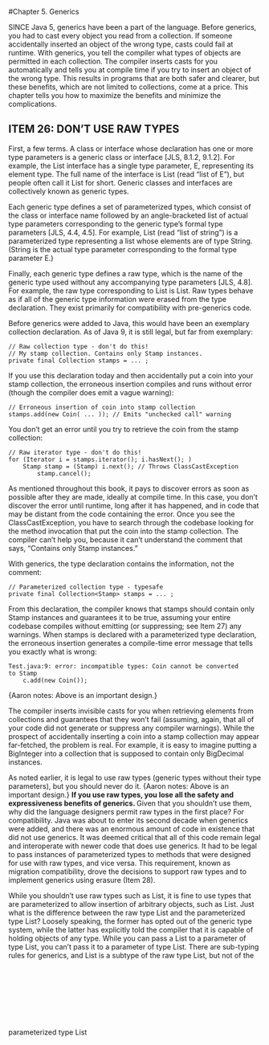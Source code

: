 #Chapter 5. Generics

SINCE Java 5, generics have been a part of the language. Before generics, you had to cast every object you read from a 
collection. If someone accidentally inserted an object of the wrong type, casts could fail at runtime. With generics, 
you tell the compiler what types of objects are permitted in each collection. The compiler inserts casts for you 
automatically and tells you at compile time if you try to insert an object of the wrong type. This results in programs 
that are both safer and clearer, but these benefits, which are not limited to collections, come at a price. This chapter 
tells you how to maximize the benefits and minimize the complications.

## ITEM 26: DON’T USE RAW TYPES
First, a few terms. A class or interface whose declaration has one or more type parameters is a generic class or interface [JLS, 8.1.2, 9.1.2]. 
For example, the List interface has a single type parameter, E, representing its element type. The full name of the 
interface is List<E> (read “list of E”), but people often call it List for short. Generic classes and interfaces are 
collectively known as generic types.

Each generic type defines a set of parameterized types, which consist of the class or interface name followed by an 
angle-bracketed list of actual type parameters corresponding to the generic type’s formal type parameters 
[JLS, 4.4, 4.5]. For example, List<String> (read “list of string”) is a parameterized type representing a list whose 
elements are of type String. (String is the actual type parameter corresponding to the formal type parameter E.)

Finally, each generic type defines a raw type, which is the name of the generic type used without any accompanying type 
parameters [JLS, 4.8]. For example, the raw type corresponding to List<E> is List. Raw types behave as if all of the 
generic type information were erased from the type declaration. They exist primarily for compatibility with pre-generics 
code.

Before generics were added to Java, this would have been an exemplary collection declaration. As of Java 9, it is still 
legal, but far from exemplary:
```aidl
// Raw collection type - don't do this!
// My stamp collection. Contains only Stamp instances.
private final Collection stamps = ... ;
```

If you use this declaration today and then accidentally put a coin into your stamp collection, the erroneous insertion 
compiles and runs without error (though the compiler does emit a vague warning):
```aidl
// Erroneous insertion of coin into stamp collection
stamps.add(new Coin( ... )); // Emits "unchecked call" warning
```
You don’t get an error until you try to retrieve the coin from the stamp collection:
```aidl
// Raw iterator type - don't do this!
for (Iterator i = stamps.iterator(); i.hasNext(); )
    Stamp stamp = (Stamp) i.next(); // Throws ClassCastException
        stamp.cancel();
```

As mentioned throughout this book, it pays to discover errors as soon as possible after they are made, ideally at compile 
time. In this case, you don’t discover the error until runtime, long after it has happened, and in code that may be 
distant from the code containing the error. Once you see the ClassCastException, you have to search through the codebase 
looking for the method invocation that put the coin into the stamp collection. The compiler can’t help you, because it 
can’t understand the comment that says, “Contains only Stamp instances.”

With generics, the type declaration contains the information, not the comment:
```aidl
// Parameterized collection type - typesafe
private final Collection<Stamp> stamps = ... ;
```

From this declaration, the compiler knows that stamps should contain only Stamp instances and guarantees it to be true, 
assuming your entire codebase compiles without emitting (or suppressing; see Item 27) any warnings. When stamps is 
declared with a parameterized type declaration, the erroneous insertion generates a compile-time error message that 
tells you exactly what is wrong:
```aidl
Test.java:9: error: incompatible types: Coin cannot be converted
to Stamp
    c.add(new Coin());
```
{Aaron notes: Above is an important design.}

The compiler inserts invisible casts for you when retrieving elements from collections and guarantees that they won’t 
fail (assuming, again, that all of your code did not generate or suppress any compiler warnings). While the prospect of 
accidentally inserting a coin into a stamp collection may appear far-fetched, the problem is real. For example, it is 
easy to imagine putting a BigInteger into a collection that is supposed to contain only BigDecimal instances.

As noted earlier, it is legal to use raw types (generic types without their type parameters), 
but you should never do it. {Aaron notes: Above is an important design.}
<b>If you use raw types, you lose all the safety and expressiveness benefits of generics. </b> Given that you shouldn’t use them, 
why did the language designers permit raw types in the first place? For compatibility. Java was about to enter its second 
decade when generics were added, and there was an enormous amount of code in existence that did not use generics. It was 
deemed critical that all of this code remain legal and interoperate with newer code that does use generics. It had to be 
legal to pass instances of parameterized types to methods that were designed for use with raw types, and vice versa. This 
requirement, known as migration compatibility, drove the decisions to support raw types and to implement generics using 
erasure (Item 28).

While you shouldn’t use raw types such as List, it is fine to use types that are parameterized to allow insertion of 
arbitrary objects, such as List<Object>. Just what is the difference between the raw type List and the parameterized 
type List<Object>? Loosely speaking, the former has opted out of the generic type system, while the latter has explicitly 
told the compiler that it is capable of holding objects of any type. While you can pass a List<String> to a parameter of 
type List, you can’t pass it to a parameter of type List<Object>. There are sub-typing rules for generics, and 
List<String> is a subtype of the raw type List, but not of the parameterized type List<Object> (Item 28). As a 
consequence, you lose type safety if you use a raw type such as List, but not if you use a parameterized type such as
List<Object>.

To make this concrete, consider the following program:
```aidl
// Fails at runtime - unsafeAdd method uses a raw type (List)!
public static void main(String[] args) {
    List<String> strings = new ArrayList<>();
    unsafeAdd(strings, Integer.valueOf(42));
    String s = strings.get(0); // Has compiler-generated cast
}

private static void unsafeAdd(List list, Object o) {
    list.add(o);
}
```
This program compiles, but because it uses the raw type List, you get a warning:
```aidl
Test.java:10: warning: [unchecked] unchecked call to add(E) as a
member of the raw type List
    list.add(o);
```

And indeed, if you run the program, you get a ClassCastException when the program tries to cast the result of the 
invocation strings.get(0), which is an Integer, to a String. This is a compiler-generated cast, so it’s normally 
guaranteed to succeed, but in this case we ignored a compiler warning and paid the price.
```aidl
Test.java:5: error: incompatible types: List<String> cannot be
converted to List<Object>
    unsafeAdd(strings, Integer.valueOf(42));
```
{Aaron notes: Above is an important design.}

You might be tempted to use a raw type for a collection whose element type is unknown and doesn’t matter. For example, 
suppose you want to write a method that takes two sets and returns the number of elements they have in common. Here’s 
how you might write such a method if you were new to generics:
```aidl
// Use of raw type for unknown element type - don't do this!
static int numElementsInCommon(Set s1, Set s2) {
    int result = 0;
    for (Object o1 : s1)
        if (s2.contains(o1))
            result++;
    return result;
}
```
This method works but it uses raw types, which are dangerous. The safe alternative is to use unbounded wildcard types. 
If you want to use a generic type but you don’t know or care what the actual type parameter is, you can use a question 
mark instead. For example, the unbounded wildcard type for the generic type Set<E> is Set<?> (read “set of some type”).
{Aaron notes: Above is an important design.}
It is the most general parameterized Set type, capable of holding any set. Here is how the numElementsInCommon 
declaration looks with unbounded wildcard types:
```aidl
// Uses unbounded wildcard type - typesafe and flexible
static int numElementsInCommon(Set<?> s1, Set<?> s2) { ... }
```
{Aaron notes: Above is an important design.}

What is the difference between the unbounded wildcard type Set<?> and the raw type Set? Does the question mark really 
buy you anything? Not to belabor the point, but the wildcard type is safe and the raw type isn’t. You can put any element 
into a collection with a raw type, easily corrupting the collection’s type invariant 
(as demonstrated by the unsafeAdd method on page 119); you can’t put any element (other than null) into a Collection<?>. 
Attempting to do so will generate a compile-time error message like this:
```aidl
WildCard.java:13: error: incompatible types: String cannot be
converted to CAP#1
    c.add("verboten");
          ^
  where CAP#1 is a fresh type-variable:
    CAP#1 extends Object from capture of ?
```

Admittedly this error message leaves something to be desired, but the compiler has done its job, preventing you from 
corrupting the collection’s type invariant, whatever its element type may be. Not only can’t you put any element (other 
than null) into a Collection<?>, but you can’t assume anything about the type of the objects that you get out. If these 
restrictions are unacceptable, you can use generic methods (Item 30) or bounded wildcard types (Item 31).

There are a few minor exceptions to the rule that you should not use raw types. <b>You must use raw types in class literals.</b>
The specification does not permit the use of parameterized types (though it does permit array types and primitive types)
[JLS, 15.8.2]. In other words, List.class, String[].class, and int.class are all legal, but List<String>.class and 
List<?>.class are not.

A second exception to the rule concerns the instanceof operator. Because generic type information is erased at runtime, 
it is illegal to use the instanceof operator on parameterized types other than unbounded wildcard types. The use of 
unbounded wildcard types in place of raw types does not affect the behavior of the instanceof operator in any way. In 
this case, the angle brackets and question marks are just noise. <b>This is the preferred way to use the instanceof operator 
with generic types:</b>

```aidl
// Legitimate use of raw type - instanceof operator
if (o instanceof Set) {       // Raw type
    Set<?> s = (Set<?>) o;    // Wildcard type
    ...
}
```

### In summary, using raw types can lead to exceptions at runtime, so don’t use them. They are provided only for compatibility and interoperability with legacy code that predates the introduction of generics. As a quick review, Set<Object> is a parameterized type representing a set that can contain objects of any type, Set<?> is a wildcard type representing a set that can contain only objects of some unknown type, and Set is a raw type, which opts out of the generic type system. The first two are safe, and the last is not.

For quick reference, the terms introduced in this item (and a few introduced later in this chapter) are summarized in 
the following table:
!===================================================================================!
Term                                Example                         Item

Parameterized type                  List<String>                    Item 26

Actual type parameter               String                          Item 26

Generic type                        List<E>                         Items 26, 29

Formal type parameter               E                               Item 26

Unbounded wildcard type             List<?>                         Item 26

Raw type                            List                            Item 26

Bounded type parameter              <E extends Number>              Item 29

Recursive type bound                <T extends Comparable<T>>       Item 30

Bounded wildcard type               List<? extends Number>          Item 31

Generic method                      static <E> List<E> asList(E[] a)Item 30

Type token                          String.class                    Item 33
!===================================================================================!
{Aaron notes: Above is an important design.}

## ITEM 27: ELIMINATE UNCHECKED WARNINGS
When you program with generics, you will see many compiler warnings: unchecked cast warnings, unchecked method invocation
warnings, unchecked parameterized vararg type warnings, and unchecked conversion warnings. The more experience you acquire
with generics, the fewer warnings you’ll get, but don’t expect newly written code to compile cleanly.

Many unchecked warnings are easy to eliminate. For example, suppose you accidentally write this declaration:
```aidl
Set<Lark> exaltation = new HashSet();
```
The compiler will gently remind you what you did wrong:
```aidl
Venery.java:4: warning: [unchecked] unchecked conversion
        Set<Lark> exaltation = new HashSet();
                               ^
  required: Set<Lark>
  found:    HashSet
```

You can then make the indicated correction, causing the warning to disappear. Note that you don’t actually have to specify
the type parameter, merely to indicate that it’s present with the diamond operator (<>), introduced in Java 7. The compiler
will then infer the correct actual type parameter (in this case, Lark):

```aidl
Set<Lark> exaltation = new HashSet<>();
```
Some warnings will be much more difficult to eliminate. This chapter is filled with examples of such warnings. When you 
get warnings that require some thought, persevere! <b>Eliminate every unchecked warning that you can.</b> If you eliminate all 
warnings, you are assured that your code is typesafe, which is a very good thing. It means that you won’t get a 
ClassCastException at runtime, and it increases your confidence that your program will behave as you intended.

<b>If you can’t eliminate a warning, but you can prove that the code that provoked the warning is typesafe, then 
(and only then) suppress the warning with an @SuppressWarnings("unchecked") annotation.</b>

If you suppress warnings without first proving that the code is typesafe, you are giving yourself a false sense of security. 
The code may compile without emitting any warnings, but it can still throw a ClassCastException at runtime. If, however, 
you ignore unchecked warnings that you know to be safe (instead of suppressing them), you won’t notice when a new warning 
crops up that represents a real problem. The new warning will get lost amidst all the false alarms that you didn’t silence.

The SuppressWarnings annotation can be used on any declaration, from an individual local variable declaration to an 
entire class. Always use the SuppressWarnings annotation on the smallest scope possible. Typically this will be a variable 
declaration or a very short method or constructor. Never use SuppressWarnings on an entire class. Doing so could mask 
critical warnings.

If you find yourself using the SuppressWarnings annotation on a method or constructor that’s more than one line long, 
you may be able to move it onto a local variable declaration. You may have to declare a new local variable, but it’s worth it. 
For example, consider this toArray method, which comes from ArrayList:
```aidl
public <T> T[] toArray(T[] a) {
    if (a.length < size)
       return (T[]) Arrays.copyOf(elements, size, a.getClass());
    System.arraycopy(elements, 0, a, 0, size);
    if (a.length > size)
       a[size] = null;
    return a;
}
```
If you compile ArrayList, the method generates this warning:
```aidl
ArrayList.java:305: warning: [unchecked] unchecked cast
       return (T[]) Arrays.copyOf(elements, size, a.getClass());
                                 ^
  required: T[]
  found:    Object[]
```
It is illegal to put a SuppressWarnings annotation on the return statement, because it isn’t a declaration [JLS, 9.7]. 
You might be tempted to put the annotation on the entire method, but don’t. Instead, declare a local variable to hold 
the return value and annotate its declaration, like so:
{Aaron notes: Above is an important design.}

```aidl
// Adding local variable to reduce scope of @SuppressWarnings
public <T> T[] toArray(T[] a) {
    if (a.length < size) {
        // This cast is correct because the array we're creating
        // is of the same type as the one passed in, which is T[].
        @SuppressWarnings("unchecked") T[] result =
            (T[]) Arrays.copyOf(elements, size, a.getClass());
        return result;
    }
    System.arraycopy(elements, 0, a, 0, size);
    if (a.length > size)
        a[size] = null;
    return a;
}
```
The resulting method compiles cleanly and minimizes the scope in which unchecked warnings are suppressed.
<b>Every time you use a @SuppressWarnings("unchecked") annotation, add a comment saying why it is safe to do so. </b>
{Aaron notes: Above is an important design.}
This will help others understand the code, and more importantly, it will decrease the odds that someone will modify the 
code so as to make the computation unsafe. If you find it hard to write such a comment, keep thinking. You may end up 
figuring out that the unchecked operation isn’t safe after all.

### In summary, unchecked warnings are important. Don’t ignore them. Every unchecked warning represents the potential for a ClassCastException at runtime. Do your best to eliminate these warnings. If you can’t eliminate an unchecked warning and you can prove that the code that provoked it is typesafe, suppress the warning with a @SuppressWarnings("unchecked") annotation in the narrowest possible scope. Record the rationale for your decision to suppress the warning in a comment.

## ITEM 28: PREFER LISTS TO ARRAYS
Arrays differ from generic types in two important ways. First, arrays are covariant. This scary-sounding word means
simply that if Sub is a subtype of Super, then the array type Sub[] is a subtype of the array type Super[]. Generics,
by contrast, are invariant: for any two distinct types Type1 and Type2, List<Type1> is neither a subtype nor a supertype
of List<Type2> [JLS, 4.10; Naftalin07, 2.5]. You might think this means that generics are deficient, but arguably it is
arrays that are deficient. This code fragment is legal:

```aidl
// Fails at runtime!
Object[] objectArray = new Long[1];
objectArray[0] = "I don't fit in"; // Throws ArrayStoreException (runtime exception)
```
but this one is not:
```aidl
// Won't compile!
List<Object> ol = new ArrayList<Long>(); // Incompatible types (complie error)
ol.add("I don't fit in");
```
Either way you can’t put a String into a Long container, but with an array you find out that you’ve made a mistake at 
runtime; with a list, you find out at compile time. Of course, you’d rather find out at compile time.
{Aaron notes: Above is an important design.}

The second major difference between arrays and generics is that arrays are reified [JLS, 4.7]. This means that arrays 
know and enforce their element type at runtime. As noted earlier, if you try to put a String into an array of Long, 
you’ll get an ArrayStoreException. Generics, by contrast, are implemented by erasure [JLS, 4.6]. This means that they 
enforce their type constraints only at compile time and discard (or erase) their element type information at runtime. 
Erasure is what allowed generic types to interoperate freely with legacy code that didn’t use generics (Item 26), 
ensuring a smooth transition to generics in Java 5.

Because of these fundamental differences, arrays and generics do not mix well. For example, it is illegal to create 
an array of a generic type, a parameterized type, or a type parameter. Therefore, none of these array creation 
expressions are legal: new List<E>[], new List<String>[], new E[]. All will result in generic array creation errors at 
compile time.

Why is it illegal to create a generic array? Because it isn’t typesafe. If it were legal, casts generated by the compiler
in an otherwise correct program could fail at runtime with a ClassCastException. This would violate the fundamental
guarantee provided by the generic type system.
{Aaron notes: Above is an important design.}

To make this more concrete, consider the following code fragment:
```aidl
// Why generic array creation is illegal - won't compile!
List<String>[] stringLists = new List<String>[1];  // (1)
List<Integer> intList = List.of(42);               // (2)
Object[] objects = stringLists;                    // (3)
objects[0] = intList;                              // (4)
String s = stringLists[0].get(0);                  // (5)
```

Let’s pretend that line 1, which creates a generic array, is legal. Line 2 creates and initializes a List<Integer> 
containing a single element. Line 3 stores the List<String> array into an Object array variable, which is legal because 
arrays are covariant. Line 4 stores the List<Integer> into the sole element of the Object array, which succeeds because 
generics are implemented by erasure: the runtime type of a List<Integer> instance is simply List, and the runtime type 
of a List<String>[] instance is List[], so this assignment doesn’t generate an ArrayStoreException. Now we’re in trouble. 
We’ve stored a List<Integer> instance into an array that is declared to hold only List<String> instances. In line 5, 
we retrieve the sole element from the sole list in this array. The compiler automatically casts the retrieved element 
to String, but it’s an Integer, so we get a ClassCastException at runtime. In order to prevent this from happening, l
ine 1 (which creates a generic array) must generate a compile-time error.

Types such as E, List<E>, and List<String> are technically known as nonreifiable types [JLS, 4.7]. Intuitively speaking, 
a non-reifiable type is one whose runtime representation contains less information than its compile-time representation. 
Because of erasure, the only parameterized types that are reifiable are unbounded wildcard types such as List<?> and Map<?,?> (Item 26). 
It is legal, though rarely useful, to create arrays of unbounded wildcard types.

The prohibition on generic array creation can be annoying. It means, for example, that it’s not generally possible for a 
generic collection to return an array of its element type (but see Item 33 for a partial solution). It also means that 
you get confusing warnings when using varargs methods (Item 53) in combination with generic types. This is because every 
time you invoke a varargs method, an array is created to hold the varargs parameters. If the element type of this array 
is not reifiable, you get a warning. The SafeVarargs annotation can be used to address this issue (Item 32).

When you get a generic array creation error or an unchecked cast warning on a cast to an array type, the best solution 
is often to use the collection type List<E> in preference to the array type E[]. You might sacrifice some conciseness 
or performance, but in exchange you get better type safety and interoperability

For example, suppose you want to write a Chooser class with a constructor that takes a collection, and a single method 
hat returns an element of the collection chosen at random. Depending on what collection you pass to the constructor, 
you could use a chooser as a game die, a magic 8-ball, or a data source for a Monte Carlo simulation. Here’s a simplistic 
implementation without generics:
```aidl
// Chooser - a class badly in need of generics!
public class Chooser {
    private final Object[] choiceArray;
    public Chooser(Collection choices) {
        choiceArray = choices.toArray();
    }
    
    public Object choose() {
        Random rnd = ThreadLocalRandom.current();
        return choiceArray[rnd.nextInt(choiceArray.length)];
    }

}
```
To use this class, you have to cast the choose method’s return value from Object to the desired type every time you use 
invoke the method, and the cast will fail at runtime if you get the type wrong. Taking the advice of Item 29 to heart, 
we attempt to modify Chooser to make it generic. Changes are shown in boldface:

```aidl
// A first cut at making Chooser generic - won't compile
public class Chooser<T> {
    private final T[] choiceArray;
    
    public Chooser(Collection<T> choices) {
        choiceArray = choices.toArray();
    }
    // choose method unchanged

}
```
If you try to compile this class, you’ll get this error message:
```aidl
Chooser.java:9: error: incompatible types: Object[] cannot be
converted to T[]
        choiceArray = choices.toArray();
                                     ^
  where T is a type-variable:
    T extends Object declared in class Chooser
```
No big deal, you say, I’ll cast the Object array to a T array:
```aidl
choiceArray = (T[]) choices.toArray();
```
This gets rid of the error, but instead you get a warning:
```aidl
Chooser.java:9: warning: [unchecked] unchecked cast
        choiceArray = (T[]) choices.toArray();
                                           ^
  required: T[], found: Object[]
  where T is a type-variable:
T extends Object declared in class Chooser
```
The compiler is telling you that it can’t vouch for the safety of the cast at runtime because the program won’t know what 
type T represents—remember, element type information is erased from generics at runtime. Will the program work? Yes, but 
the compiler can’t prove it. You could prove it to yourself, put the proof in a comment and suppress the warning with an 
annotation, but you’re better off eliminating the cause of warning (Item 27).

To eliminate the unchecked cast warning, use a list instead of an array. Here is a version of the Chooser class that 
compiles without error or warning:
```
// List-based Chooser - typesafe
public class Chooser<T> {
    private final List<T> choiceList;

    public Chooser(Collection<T> choices) {
        choiceList = new ArrayList<>(choices);
    }

    public T choose() {
        Random rnd = ThreadLocalRandom.current();
        return choiceList.get(rnd.nextInt(choiceList.size()));
    }
}
```
{Aaron notes: Above is an important design.}
This version is a tad more verbose, and perhaps a tad slower, but it’s worth it for the peace of mind that you won’t 
get a ClassCastException at runtime.

### In summary, arrays and generics have very different type rules. Arrays are covariant and reified; generics are invariant and erased. As a consequence, arrays provide runtime type safety but not compile-time type safety, and vice versa for generics. As a rule, arrays and generics don’t mix well. If you find yourself mixing them and getting compile-time errors or warnings, your first impulse should be to replace the arrays with lists.

## ITEM 29: FAVOR GENERIC TYPES
It is generally not too difficult to parameterize your declarations and make use of the generic types and methods 
provided by the JDK. Writing your own generic types is a bit more difficult, but it’s worth the effort to learn how.

Consider the simple (toy) stack implementation from Item 7:
```aidl
// Object-based collection - a prime candidate for generics
public class Stack {
    private Object[] elements;
    private int size = 0;
    private static final int DEFAULT_INITIAL_CAPACITY = 16;

    public Stack() {
        elements = new Object[DEFAULT_INITIAL_CAPACITY];
    }

    public void push(Object e) {
        ensureCapacity();
        elements[size++] = e;
    }

    public Object pop() {
        if (size == 0)
            throw new EmptyStackException();
        Object result = elements[--size];
        elements[size] = null; // Eliminate obsolete reference
        return result;
    }

    public boolean isEmpty() {
        return size == 0;
    }

    private void ensureCapacity() {
        if (elements.length == size)
            elements = Arrays.copyOf(elements, 2 * size + 1);
    }
}
```
This class should have been parameterized to begin with, but since it wasn’t, we can generify it after the fact. 
In other words, we can parameterize it without harming clients of the original non-parameterized version. As it stands, 
the client has to cast objects that are popped off the stack, and those casts might fail at runtime. The first step in 
generifying a class is to add one or more type parameters to its declaration. In this case there is one type parameter, 
representing the element type of the stack, and the conventional name for this type parameter is E (Item 68).

The next step is to replace all the uses of the type Object with the appropriate type parameter and then try to compile 
the resulting program:
```aidl
// Initial attempt to generify Stack - won't compile!

public class Stack<E> {
    private E[] elements;
    private int size = 0;
    private static final int DEFAULT_INITIAL_CAPACITY = 16;

    public Stack() {
        elements = new E[DEFAULT_INITIAL_CAPACITY];
    }

    public void push(E e) {
        ensureCapacity();
        elements[size++] = e;
    }

    public E pop() {
        if (size == 0)
            throw new EmptyStackException();
        E result = elements[--size];
        elements[size] = null; // Eliminate obsolete reference
        return result;
    }

    ... // no changes in isEmpty or ensureCapacity

}
```
You’ll generally get at least one error or warning, and this class is no exception. Luckily, this class generates only 
one error:
```aidl
Stack.java:8: generic array creation
        elements = new E[DEFAULT_INITIAL_CAPACITY];
```
As explained in Item 28, you can’t create an array of a non-reifiable type, such as E. This problem arises every time 
you write a generic type that is backed by an array. There are two reasonable ways to solve it. The first solution 
directly circumvents the prohibition on generic array creation: create an array of Object and cast it to the generic 
array type. Now in place of an error, the compiler will emit a warning. This usage is legal, but it’s not (in general) 
typesafe:
```aidl
Stack.java:8: warning: [unchecked] unchecked cast
found: Object[], required: E[]
        elements = (E[]) new Object[DEFAULT_INITIAL_CAPACITY];
                       ^
```

The compiler may not be able to prove that your program is typesafe, but you can. You must convince yourself that the 
unchecked cast will not compromise the type safety of the program. The array in question (elements) is stored in a 
private field and never returned to the client or passed to any other method. The only elements stored in the array 
are those passed to the push method, which are of type E, so the unchecked cast can do no harm.

Once you’ve proved that an unchecked cast is safe, suppress the warning in as narrow a scope as possible (Item 27). In 
this case, the constructor contains only the unchecked array creation, so it’s appropriate to suppress the warning in 
the entire constructor. With the addition of an annotation to do this, Stack compiles cleanly, and you can use it 
without explicit casts or fear of a ClassCastException:
```aidl
// The elements array will contain only E instances from push(E).
// This is sufficient to ensure type safety, but the runtime
// type of the array won't be E[]; it will always be Object[]!
@SuppressWarnings("unchecked")
public Stack() {
    elements = (E[]) new Object[DEFAULT_INITIAL_CAPACITY];

}
```
The second way to eliminate the generic array creation error in Stack is to change the type of the field elements from 
E[] to Object[]. If you do this, you’ll get a different error:
```aidl
Stack.java:19: incompatible types
found: Object, required: E
        E result = elements[--size];
```
You can change this error into a warning by casting the element retrieved from the array to E, but you will get a warning:
```aidl
Stack.java:19: warning: [unchecked] unchecked cast
found: Object, required: E
        E result = (E) elements[--size];
                               ^
```
Because E is a non-reifiable type, there’s no way the compiler can check the cast at runtime. Again, you can easily prove
to yourself that the unchecked cast is safe, so it’s appropriate to suppress the warning. In line with the advice of Item
27, we suppress the warning only on the assignment that contains the unchecked cast, not on the entire pop method:
```aidl
// Appropriate suppression of unchecked warning
public E pop() {
    if (size == 0)
        throw new EmptyStackException();

    // push requires elements to be of type E, so cast is correct
    @SuppressWarnings("unchecked") E result =
        (E) elements[--size];

    elements[size] = null; // Eliminate obsolete reference
    return result;
}
```

Both techniques for eliminating the generic array creation have their adherents. The first is more readable: the array 
is declared to be of type E[], clearly indicating that it contains only E instances. It is also more concise: in a 
typical generic class, you read from the array at many points in the code; the first technique requires only a single 
cast (where the array is created), while the second requires a separate cast each time an array element is read. Thus, 
the first technique is preferable and more commonly used in practice. It does, however, cause heap pollution (Item 32): 
the runtime type of the array does not match its compile-time type (unless E happens to be Object). This makes some 
programmers sufficiently queasy that they opt for the second technique, though the heap pollution is harmless in this 
situation.
{Aaron notes: Above is an important design.}

The following program demonstrates the use of our generic Stack class. The program prints its command line arguments in 
reverse order and converted to uppercase. No explicit cast is necessary to invoke String’s toUpperCase method on the 
elements popped from the stack, and the automatically generated cast is guaranteed to succeed:
```aidl
// Little program to exercise our generic Stack
public static void main(String[] args) {
    Stack<String> stack = new Stack<>();
    for (String arg : args)
        stack.push(arg);
    while (!stack.isEmpty())
        System.out.println(stack.pop().toUpperCase());
}
```
The foregoing example may appear to contradict Item 28, which encourages the use of lists in preference to arrays. It 
is not always possible or desirable to use lists inside your generic types. Java doesn’t support lists natively, so 
some generic types, such as ArrayList, must be implemented atop arrays. Other generic types, such as HashMap, are 
implemented atop arrays for performance.

The great majority of generic types are like our Stack example in that their type parameters have no restrictions: you 
can create a Stack<Object>, Stack<int[]>, Stack<List<String>>, or Stack of any other object reference type. Note that 
you can’t create a Stack of a primitive type: trying to create a Stack<int> or Stack<double> will result in a 
compile-time error. This is a fundamental limitation of Java’s generic type system. You can work around this restriction
by using boxed primitive types (Item 61).

There are some generic types that restrict the permissible values of their type parameters. For example, consider 
java.util.concurrent.DelayQueue, whose declaration looks like this:
```aidl
class DelayQueue<E extends Delayed> implements BlockingQueue<E>
```
The type parameter list (<E extends Delayed>) requires that the actual type parameter E be a subtype of 
java.util.concurrent.Delayed. This allows the DelayQueue implementation and its clients to take advantage of Delayed 
methods on the elements of a DelayQueue, without the need for explicit casting or the risk of a ClassCastException. 
The type parameter E is known as a bounded type parameter. Note that the subtype relation is defined so that every type 
is a subtype of itself [JLS, 4.10], so it is legal to create a DelayQueue<Delayed>.
{Aaron notes: Above is an important design.}

### In summary, generic types are safer and easier to use than types that require casts in client code. When you design new types, make sure that they can be used without such casts. This will often mean making the types generic. If you have any existing types that should be generic but aren’t, generify them. This will make life easier for new users of these types without breaking existing clients (Item 26).

## ITEM 30: FAVOR GENERIC METHODS
Just as classes can be generic, so can methods. Static utility methods that operate on parameterized types are usually 
generic. All of the “algorithm” methods in Collections (such as binarySearch and sort) are generic.

Writing generic methods is similar to writing generic types. Consider this deficient method, which returns the union of 
two sets:
```aidl
// Uses raw types - unacceptable! (Item 26)
public static Set union(Set s1, Set s2) {
    Set result = new HashSet(s1);
    result.addAll(s2);
    return result;
}
```
This method compiles but with two warnings:
```aidl
Union.java:5: warning: [unchecked] unchecked call to
HashSet(Collection<? extends E>) as a member of raw type HashSet
        Set result = new HashSet(s1);
                     ^
Union.java:6: warning: [unchecked] unchecked call to
addAll(Collection<? extends E>) as a member of raw type Set
        result.addAll(s2);
                     ^
```
To fix these warnings and make the method typesafe, modify its declaration to declare a type parameter representing the 
element type for the three sets (the two arguments and the return value) and use this type parameter throughout the method. 
{Aaron notes: Above is an important design.}
The type parameter list, which declares the type parameters, goes between a method’s modifiers and its return type. In 
this example, the type parameter list is <E>, and the return type is Set<E>. The naming conventions for type parameters 
are the same for generic methods and generic types (Items 29, 68):
```aidl
// Generic method
public static <E> Set<E> union(Set<E> s1, Set<E> s2) {
    Set<E> result = new HashSet<>(s1);
    result.addAll(s2);
    return result;
}
```

At least for simple generic methods, that’s all there is to it. This method compiles without generating any warnings and
provides type safety as well as ease of use. Here’s a simple program to exercise the method. This program contains no 
casts and compiles without errors or warnings:
```aidl
// Simple program to exercise generic method
public static void main(String[] args) {
    Set<String> guys = Set.of("Tom", "Dick", "Harry");
    Set<String> stooges = Set.of("Larry", "Moe", "Curly");
    Set<String> aflCio = union(guys, stooges);
    System.out.println(aflCio);
}
```
When you run the program, it prints [Moe, Tom, Harry, Larry, Curly, Dick]. (The order of the elements in the output is 
implementation-dependent.)

A limitation of the union method is that the types of all three sets (both input parameters and the return value) have 
to be exactly the same. You can make the method more flexible by using bounded wildcard types (Item 31).

On occasion, you will need to create an object that is immutable but applicable to many different types. Because generics
are implemented by erasure (Item 28), you can use a single object for all required type parameterizations, but you need
to write a static factory method to repeatedly dole out the object for each requested type parameterization. This pattern,
called the generic singleton factory, {Aaron notes: Above is an important design.}
is used for function objects (Item 42) such as Collections.reverseOrder, and 
occasionally for collections such as Collections.emptySet.

Suppose that you want to write an identity function dispenser. The libraries provide Function.identity, so there’s no 
reason to write your own (Item 59), but it is instructive. It would be wasteful to create a new identity function object 
time one is requested, because it’s stateless. If Java’s generics were reified, you would need one identity function per 
type, but since they’re erased a generic singleton will suffice. Here’s how it looks:
```aidl
// Generic singleton factory pattern
private static UnaryOperator<Object> IDENTITY_FN = (t) -> t;

@SuppressWarnings("unchecked")
public static <T> UnaryOperator<T> identityFunction() {
    return (UnaryOperator<T>) IDENTITY_FN;
}
```
{Aaron notes: Above is an important design.}

The cast of IDENTITY_FN to (UnaryFunction<T>) generates an unchecked cast warning, as UnaryOperator<Object> is not a 
UnaryOperator<T> for every T. But the identity function is special: it returns its argument unmodified, so we know that 
it is typesafe to use it as a UnaryFunction<T>, whatever the value of T. Therefore, we can confidently suppress the 
unchecked cast warning generated by this cast. Once we’ve done this, the code compiles without error or warning.

Here is a sample program that uses our generic singleton as a UnaryOperator<String> and a UnaryOperator<Number>. As 
usual, it contains no casts and compiles without errors or warnings:
```aidl
// Sample program to exercise generic singleton
public static void main(String[] args) {
    String[] strings = { "jute", "hemp", "nylon" };
    UnaryOperator<String> sameString = identityFunction();
    for (String s : strings)
        System.out.println(sameString.apply(s));

    Number[] numbers = { 1, 2.0, 3L };
    UnaryOperator<Number> sameNumber = identityFunction();
    for (Number n : numbers)
        System.out.println(sameNumber.apply(n));

}
```
It is permissible, though relatively rare, for a type parameter to be bounded by some expression involving that type 
parameter itself. This is what’s known as a recursive type bound. A common use of recursive type bounds is in connection 
with the Comparable interface, which defines a type’s natural ordering (Item 14). This interface is shown here:
```aidl
public interface Comparable<T> {
    int compareTo(T o);
}
```

The type parameter T defines the type to which elements of the type implementing Comparable<T> can be compared. In 
practice, nearly all types can be compared only to elements of their own type. So, for example, String implements 
Comparable<String>, Integer implements Comparable<Integer>, and so on.

Many methods take a collection of elements implementing Comparable to sort it, search within it, calculate its minimum 
or maximum, and the like. To do these things, it is required that every element in the collection be comparable to every 
other element in it, in other words, that the elements of the list be mutually comparable. Here is how to express that 
constraint:
```aidl
// Using a recursive type bound to express mutual comparability
public static <E extends Comparable<E>> E max(Collection<E> c);
```

The type bound <E extends Comparable<E>> may be read as “any type E that can be compared to itself,” which corresponds 
more or less precisely to the notion of mutual comparability.

Here is a method to go with the previous declaration. It calculates the maximum value in a collection according to its 
elements’ natural order, and it compiles without errors or warnings:
```aidl
// Returns max value in a collection - uses recursive type bound
public static <E extends Comparable<E>> E max(Collection<E> c) {
    if (c.isEmpty())
        throw new IllegalArgumentException("Empty collection");

    E result = null;
    for (E e : c)
        if (result == null || e.compareTo(result) > 0)
            result = Objects.requireNonNull(e);

    return result;
}
```

Note that this method throws IllegalArgumentException if the list is empty. A better alternative would be to return an 
Optional<E> (Item 55). {Aaron notes: Above is an important design.}

Recursive type bounds can get much more complex, but luckily they rarely do. <b>If you understand this idiom, its wildcard 
variant (Item 31), and the simulated self-type idiom (Item 2), you’ll be able to deal with most of the recursive type 
bounds you encounter in practice.</b>
{Aaron notes: Above is an important design.}

### In summary, generic methods, like generic types, are safer and easier to use than methods requiring their clients to put explicit casts on input parameters and return values. Like types, you should make sure that your methods can be used without casts, which often means making them generic. And like types, you should generify existing methods whose use requires casts. This makes life easier for new users without breaking existing clients (Item 26).
总之，像泛型类型一样，泛型方法比需要其客户端对输入参数和返回值进行显式强制转换的方法更安全，更易于使用。像类型一样，你应该确保你的方法可以在
没有强制转换的情况下使用，这通常意味着它们是通用的。和类型一样，你应该生成使用需要强制转换的现有方法。这使得新用户的生活更容易，而不会破坏现
有的客户（项目26).

## ITEM 31: USE BOUNDED WILDCARDS TO INCREASE API FLEXIBILITY
As noted in Item 28, parameterized types are invariant. In other words, for any two distinct types Type1 and Type2, 
List<Type1> is neither a subtype nor a supertype of List<Type2>. Although it is counterintuitive that List<String> is 
not a subtype of List<Object>, it really does make sense. You can put any object into a List<Object>, but you can put 
only strings into a List<String>. Since a List<String> can’t do everything a List<Object> can, it isn’t a subtype (by 
the Liskov substitution principal, Item 10).

Sometimes you need more flexibility than invariant typing can provide. Consider the Stack class from Item 29. To refresh
your memory, here is its public API:
```aidl
public class Stack<E> {
    public Stack();
    public void push(E e);
    public E pop();
    public boolean isEmpty();
}
```
Suppose we want to add a method that takes a sequence of elements and pushes them all onto the stack. Here’s a first attempt:
```aidl
// pushAll method without wildcard type - deficient!
public void pushAll(Iterable<E> src) {
    for (E e : src)
        push(e);
}
```
This method compiles cleanly, but it isn’t entirely satisfactory. If the element type of the Iterable src exactly matches
 that of the stack, it works fine. But suppose you have a Stack<Number> and you invoke push(intVal), where intVal is of
  type Integer. This works because Integer is a subtype of Number. So logically, it seems that this should work, too:
```aidl
Stack<Number> numberStack = new Stack<>();
Iterable<Integer> integers = ... ;
numberStack.pushAll(integers);
```
If you try it, however, you’ll get this error message because parameterized types are invariant:
```aidl
StackTest.java:7: error: incompatible types: Iterable<Integer>
cannot be converted to Iterable<Number>
        numberStack.pushAll(integers);
```
Luckily, there’s a way out. The language provides a special kind of parameterized type call a bounded wildcard type to
 deal with situations like this. The type of the input parameter to pushAll should not be “Iterable of E” but 
 “Iterable of some subtype of E,” and there is a wildcard type that means precisely that: Iterable<? extends E>. 
 (The use of the keyword extends is slightly misleading: recall from Item 29 that subtype is defined so that every 
 type is a subtype of itself, even though it does not extend itself.) Let’s modify pushAll to use this type:
```aidl
// Wildcard type for a parameter that serves as an E producer
public void pushAll(Iterable<? extends E> src) {
    for( E e : src )
        push(e);
}
```
With this change, not only does Stack compile cleanly, but so does the client code that wouldn’t compile with the
original pushAll declaration. Because Stack and its client compile cleanly, you know that everything is typesafe.

Now suppose you want to write a popAll method to go with pushAll. The popAll method pops each element off the stack 
and adds the elements to the given collection. Here’s how a first attempt at writing the popAll method might look:

```aidl
// popAll method without wildcard type - deficient!
public void popAll(Collection<E> dst) {
    while (!isEmpty())
        dst.add(pop());
}

```
Again, this compiles cleanly and works fine if the element type of the destination collection exactly matches that of 
the stack. But again, it isn’t entirely satisfactory. Suppose you have a Stack<Number> and variable of type Object. If 
you pop an element from the stack and store it in the variable, it compiles and runs without error. So shouldn’t you 
be able to do this, too?
```aidl
Stack<Number> numberStack = new Stack<Number>();
Collection<Object> objects = ... ;
numberStack.popAll(objects);
```
If you try to compile this client code against the version of popAll shown earlier, you’ll get an error very similar to 
the one that we got with our first version of pushAll: Collection<Object> is not a subtype of Collection<Number>. Once 
again, wildcard types provide a way out. The type of the input parameter to popAll should not be “collection of E” but 
“collection of some supertype of E” (where supertype is defined such that E is a supertype of itself [JLS, 4.10]). Again, 
there is a wildcard type that means precisely that: Collection<? super E>. Let’s modify popAll to use it:

```aidl
// Wildcard type for parameter that serves as an E consumer
public void popAll(Collection<? super E> dst) {
    while (!isEmpty())
        dst.add(pop());
}
```
With this change, both Stack and the client code compile cleanly.

The lesson is clear. For maximum flexibility, use wildcard types on input parameters that represent producers or consumers.
{Aaron notes: Above is an important design.}
If an input parameter is both a producer and a consumer, then wildcard types will do you no good: you need an exact type
{Aaron notes: Above is an important design.} 
match, which is what you get without any wildcards.

Here is a mnemonic to help you remember which wildcard type to use:

<b>PECS stands for producer-extends, consumer-super.</b>

In other words, if a parameterized type represents a T producer, use < ? extends T>; if it represents a T consumer, use 
< ? super T>. In our Stack example, pushAll’s src parameter produces E instances for use by the Stack, so the appropriate 
type for src is Iterable< ? extends E>; popAll’s dst parameter consumes E instances from the Stack, so the appropriate 
type for dst is Collection< ? super E>. The PECS mnemonic captures the fundamental principle that guides the use of 
wild-card types. Naftalin and Wadler call it the Get and Put Principle.

With this mnemonic in mind, let’s take a look at some method and constructor declarations from previous items in this 
chapter. The Chooser constructor in Item 28 has this declaration:

```aidl
public Chooser(Collection<T> choices)
```
This constructor uses the collection choices only to produce values of type T (and stores them for later use), so its 
declaration should use a wildcard type that extends T. Here’s the resulting constructor declaration:

```aidl
// Wildcard type for parameter that serves as an T producer
public Chooser(Collection<? extends T> choices)
```
And would this change make any difference in practice? Yes, it would. Suppose you have a List<Integer>, and you want to 
pass it in to the constructor for a Chooser<Number>. This would not compile with the original declaration, but it does 
once you add the bounded wildcard type to the declaration.

Now let’s look at the union method from Item 30. Here is the declaration:

```aidl
public static <E> Set<E> union(Set<E> s1, Set<E> s2)
```
Both parameters, s1 and s2, are E producers, so the PECS mnemonic tells us that the declaration should be as follows:

```aidl
public static <E> Set<E> union(Set<? extends E> s1, Set<? extends E> s2)
```
Note that the return type is still Set<E>. Do not use bounded wildcard types as return types. Rather than providing 
additional flexibility for your users, it would force them to use wildcard types in client code. With the revised 
declaration, this code will compile cleanly:
{Aaron notes: Above is an important design.}
```aidl
Set<Integer>  integers =  Set.of(1, 3, 5);
Set<Double>   doubles  =  Set.of(2.0, 4.0, 6.0);
Set<Number>   numbers  =  union(integers, doubles);
```

Properly used, wildcard types are nearly invisible to the users of a class. They cause methods to accept the parameters 
they should accept and reject those they should reject. <b>If the user of a class has to think about wildcard types, there </b>
<b>is probably something wrong with its API.</b>
{Aaron notes: Above is an important design.}

Prior to Java 8, the type inference rules were not clever enough to handle the previous code fragment, which requires the
compiler to use the contextually specified return type (or target type) to infer the type of E. The target type of the 
union invocation shown earlier is Set<Number>. If you try to compile the fragment in an earlier version of Java (with an 
appropriate replacement for the Set.of factory), you’ll get a long, convoluted error message like this:
```aidl
Union.java:14: error: incompatible types
        Set<Number> numbers = union(integers, doubles);
                                   ^
  required: Set<Number>
  found:    Set<INT#1>
  where INT#1,INT#2 are intersection types:
    INT#1 extends Number,Comparable<? extends INT#2>
    INT#2 extends Number,Comparable<?>
```
Luckily there is a way to deal with this sort of error. If the compiler doesn’t infer the correct type, you can always 
tell it what type to use with an explicit type argument [JLS, 15.12]. Even prior to the introduction of target typing in 
Java 8, this isn’t something that you had to do often, which is good because explicit type arguments aren’t very pretty. 
With the addition of an explicit type argument, as shown here, the code fragment compiles cleanly in versions prior to 
Java 8:
```aidl
// Explicit type parameter - required prior to Java 8
Set<Number> numbers = Union.<Number>union(integers, doubles);
```

Next let’s turn our attention to the max method in Item 30. Here is the original declaration:
```aidl
public static <T extends Comparable<T>> T max(List<T> list)
```

Here is a revised declaration that uses wildcard types:
```aidl
public static <T extends Comparable<? super T>> T max(List<? extends T> list)
```

To get the revised declaration from the original, we applied the PECS heuristic twice. The straightforward application 
is to the parameter list. It produces T instances, so we change the type from List<T> to List<? extends T>. The tricky 
application is to the type parameter T. This is the first time we’ve seen a wildcard applied to a type parameter. 
Originally, T was specified to extend Comparable<T>, but a comparable of T consumes T instances (and produces integers 
indicating order relations). Therefore, the parameterized type Comparable<T> is replaced by the bounded wildcard type 
Comparable<? super T>. Comparables are always consumers, <b>so you should generally use Comparable<? super T> in preference 
to Comparable<T>.</b> The same is true of comparators; therefore, you should generally <b>use Comparator<? super T> in preference 
to Comparator<T>.</b>
{Aaron notes: Above is an important design.}

为了从原始中获得修订后的声明，我们两次应用了PECS启发式。直接的应用程序是参数列表。
它产生T实例，所以我们将类型从List <T>更改为List <？extends T>。
棘手的应用程序是类型参数T.这是我们第一次看到通配符应用于类型参数。
最初，T被指定为扩展Comparable <T>，但T的可比较消耗T实例（并生成整数指示订单关系）。因此，参数化类型Comparable <T>被有界通配符类型替换
可比<？super T>。可比数据总是消费者，因此您通常应该使用Comparable <？super T> 到Comparable <T>。比较者也是如此;
因此，你通常应该使用比较器<？super T> 到比较器<T>。

The revised max declaration is probably the most complex method declaration in this book. Does the added complexity really
buy you anything? Again, it does. Here is a simple example of a list that would be excluded by the original declaration 
but is permitted by the revised one:

```aidl
List<ScheduledFuture<?>> scheduledFutures = ... ;
```

The reason that you can’t apply the original method declaration to this list is that ScheduledFuture does not implement 
Comparable<ScheduledFuture>. Instead, it is a subinterface of Delayed, which extends Comparable<Delayed>. In other words, 
a ScheduledFuture instance isn’t merely comparable to other ScheduledFuture instances; it is comparable to any Delayed 
instance, and that’s enough to cause the original declaration to reject it. More generally, the wildcard is required to 
support types that do not implement Comparable (or Comparator) directly but extend a type that does.

There is one more wildcard-related topic that bears discussing. There is a duality between type parameters and wildcards, 
and many methods can be declared using one or the other. For example, here are two possible declarations for a static 
method to swap two indexed items in a list. The first uses an unbounded type parameter (Item 30) and the second an 
unbounded wildcard:
```aidl
// Two possible declarations for the swap method
public static <E> void swap(List<E> list, int i, int j);

public static void swap(List<?> list, int i, int j);
```

Which of these two declarations is preferable, and why? In a public API, the second is better because it’s simpler. You 
pass in a list—any list—and the method swaps the indexed elements. There is no type parameter to worry about. As a rule, 
if a type parameter appears only once in a method declaration, replace it with a wildcard. If it’s an unbounded type 
parameter, replace it with an unbounded wildcard; if it’s a bounded type parameter, replace it with a bounded wildcard.

There’s one problem with the second declaration for swap. The straightforward implementation won’t compile:
```aidl
public static void swap(List<?> list, int i, int j) {
    list.set(i, list.set(j, list.get(i)));
}
```
Trying to compile it produces this less-than-helpful error message:
```aidl
Swap.java:5: error: incompatible types: Object cannot be
converted to CAP#1
        list.set(i, list.set(j, list.get(i)));
                                        ^
  where CAP#1 is a fresh type-variable:
    CAP#1 extends Object from capture of ?
```

It doesn’t seem right that we can’t put an element back into the list that we just took it out of. The problem is that 
the type of list is List<?>, and you can’t put any value except null into a List<?>. Fortunately, there is a way to 
implement this method without resorting to an unsafe cast or a raw type. The idea is to write a private helper method to 
capture the wildcard type. The helper method must be a generic method in order to capture the type. Here’s how it looks:
```aidl
public static void swap(List<?> list, int i, int j) {
    swapHelper(list, i, j);
}

// Private helper method for wildcard capture
private static <E> void swapHelper(List<E> list, int i, int j) {
    list.set(i, list.set(j, list.get(i)));
}
```
The swapHelper method knows that list is a List<E>. Therefore, it knows that any value it gets out of this list is of 
type E and that it’s safe to put any value of type E into the list. This slightly convoluted implementation of swap 
compiles cleanly. It allows us to export the nice wildcard-based declaration, while taking advantage of the more complex 
generic method internally. Clients of the swap method don’t have to confront the more complex swapHelper declaration, 
but they do benefit from it. It is worth noting that the helper method has precisely the signature that we dismissed as 
too complex for the public method.

### In summary, using wildcard types in your APIs, while tricky, makes the APIs far more flexible. If you write a library,i 
### that will be widely used, the proper use of wildcard types should be considered mandatory. Remember the basic rule: 
### producer-extends, consumer-super (PECS). Also remember that all comparables and comparators are consumers.

## ITEM 32: COMBINE GENERICS AND VARARGS JUDICIOUSLY

## ITEM 33: CONSIDER TYPESAFE HETEROGENEOUS CONTAINERS

